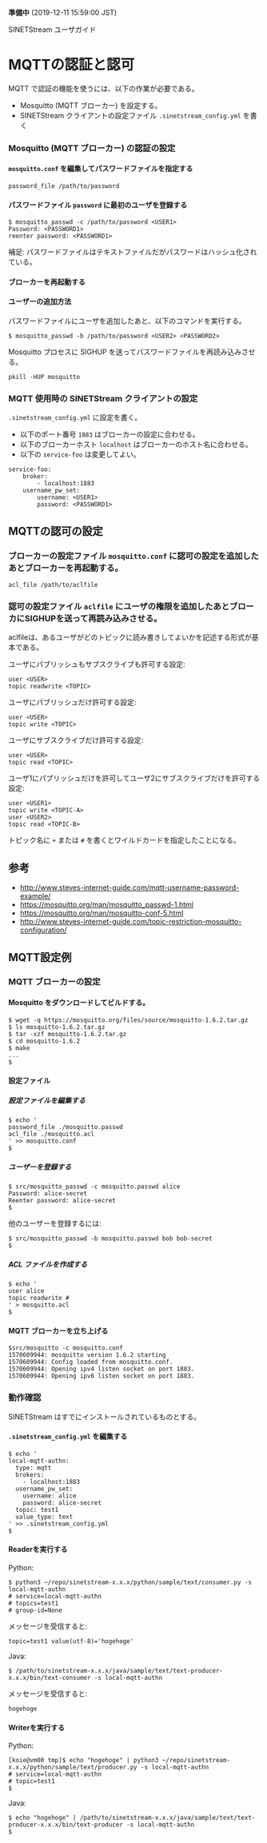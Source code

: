 **準備中** (2019-12-11 15:59:00 JST)

<!--
Copyright (C) 2019 National Institute of Informatics

Licensed to the Apache Software Foundation (ASF) under one
or more contributor license agreements.  See the NOTICE file
distributed with this work for additional information
regarding copyright ownership.  The ASF licenses this file
to you under the Apache License, Version 2.0 (the
"License"); you may not use this file except in compliance
with the License.  You may obtain a copy of the License at

  http://www.apache.org/licenses/LICENSE-2.0

Unless required by applicable law or agreed to in writing,
software distributed under the License is distributed on an
"AS IS" BASIS, WITHOUT WARRANTIES OR CONDITIONS OF ANY
KIND, either express or implied.  See the License for the
specific language governing permissions and limitations
under the License.
-->

SINETStream ユーザガイド

# MQTTの認証と認可

MQTT で認証の機能を使うには、以下の作業が必要である。

* Mosquitto (MQTT ブローカー) を設定する。
* SINETStream クライアントの設定ファイル `.sinetstream_config.yml` を書く

### Mosquitto (MQTT ブローカー) の認証の設定

#### `mosquitto.conf` を編集してパスワードファイルを指定する

```
password_file /path/to/password
```

#### パスワードファイル `password` に最初のユーザを登録する

```
$ mosquitto_passwd -c /path/to/password <USER1>
Password: <PASSWORD1>
reenter password: <PASSWORD1>
```

補足: パスワードファイルはテキストファイルだがパスワードはハッシュ化されている。

#### ブローカーを再起動する

#### ユーザーの追加方法

パスワードファイルにユーザを追加したあと、以下のコマンドを実行する。

```
$ mosquitto_passwd -b /path/to/password <USER2> <PASSWORD2>
```

Mosquitto プロセスに SIGHUP を送ってパスワードファイルを再読み込みさせる。

```
pkill -HUP mosquitto
```

### MQTT 使用時の SINETStream クライアントの設定

`.sinetstream_config.yml` に設定を書く。

* 以下のポート番号 `1883` はブローカーの設定に合わせる。
* 以下のブローカーホスト `localhost` はブローカーのホスト名に合わせる。
* 以下の `service-foo` は変更してよい。

```
service-foo:
    broker:
        - localhost:1883
    username_pw_set:
        username: <USER1>
        password: <PASSWORD1>
```

## MQTTの認可の設定

### ブローカーの設定ファイル `mosquitto.conf` に認可の設定を追加したあとブローカーを再起動する。

```
acl_file /path/to/aclfile
```

### 認可の設定ファイル `aclfile` にユーザの権限を追加したあとブローカにSIGHUPを送って再読み込みさせる。

aclfileは、あるユーザがどのトピックに読み書きしてよいかを記述する形式が基本である。

ユーザにパブリッシュもサブスクライブも許可する設定:

```
user <USER>
topic readwrite <TOPIC>
```

ユーザにパブリッシュだけ許可する設定:

```
user <USER>
topic write <TOPIC>
```

ユーザにサブスクライブだけ許可する設定:

```
user <USER>
topic read <TOPIC>
```

ユーザ1にパブリッシュだけを許可してユーザ2にサブスクライブだけを許可する設定:

```
user <USER1>
topic write <TOPIC-A>
user <USER2>
topic read <TOPIC-B>
```

トピック名に `+` または `#` を書くとワイルドカードを指定したことになる。

## 参考

* http://www.steves-internet-guide.com/mqtt-username-password-example/
* https://mosquitto.org/man/mosquitto_passwd-1.html
* https://mosquitto.org/man/mosquitto-conf-5.html
* http://www.steves-internet-guide.com/topic-restriction-mosquitto-configuration/

## MQTT設定例

### MQTT ブローカーの設定

#### Mosquitto をダウンロードしてビルドする。

```
$ wget -q https://mosquitto.org/files/source/mosquitto-1.6.2.tar.gz
$ ls mosquitto-1.6.2.tar.gz
$ tar -xzf mosquitto-1.6.2.tar.gz
$ cd mosquitto-1.6.2
$ make
...
$
```

#### 設定ファイル

##### 設定ファイルを編集する

```
$ echo '
password_file ./mosquitto.passwd
acl_file ./mosquitto.acl
' >> mosquitto.conf
$
```

##### ユーザーを登録する

```
$ src/mosquitto_passwd -c mosquitto.passwd alice
Password: alice-secret
Reenter password: alice-secret
$
```

他のユーザーを登録するには:

```
$ src/mosquitto_passwd -b mosquitto.passwd bob bob-secret
$
```

##### ACL ファイルを作成する

```
$ echo '
user alice
topic readwrite #
' > mosquitto.acl
$
```

#### MQTT ブローカーを立ち上げる

```
$src/mosquitto -c mosquitto.conf
1570609944: mosquitto version 1.6.2 starting
1570609944: Config loaded from mosquitto.conf.
1570609944: Opening ipv4 listen socket on port 1883.
1570609944: Opening ipv6 listen socket on port 1883.
```

### 動作確認

SINETStream はすでにインストールされているものとする。

#### `.sinetstream_config.yml` を編集する

```
$ echo '
local-mqtt-authn:
  type: mqtt
  brokers:
    - localhost:1883
  username_pw_set:
    username: alice
    password: alice-secret
  topic: test1
  value_type: text
' >> .sinetstream_config.yml
$
```

#### Readerを実行する

Python:

```
$ python3 ~/repo/sinetstream-x.x.x/python/sample/text/consumer.py -s local-mqtt-authn
# service=local-mqtt-authn
# topics=test1
# group-id=None
```

メッセージを受信すると:

```
topic=test1 value(utf-8)='hogehoge'
```

Java:

```
$ /path/to/sinetstream-x.x.x/java/sample/text/text-producer-x.x.x/bin/text-consumer -s local-mqtt-authn
```

メッセージを受信すると:

```
hogehoge
```

#### Writerを実行する

Python:

```
[koie@vm00 tmp]$ echo "hogehoge" | python3 ~/repo/sinetstream-x.x.x/python/sample/text/producer.py -s local-mqtt-authn
# service=local-mqtt-authn
# topic=test1
$
```

Java:

```
$ echo "hogehoge" | /path/to/sinetstream-x.x.x/java/sample/text/text-producer-x.x.x/bin/text-producer -s local-mqtt-authn
$
```
